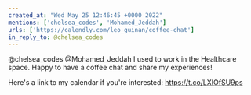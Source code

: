 ```yaml
---
created_at: "Wed May 25 12:46:45 +0000 2022"
mentions: ['chelsea_codes', 'Mohamed_Jeddah']
urls: ['https://calendly.com/leo_guinan/coffee-chat']
in_reply_to: @chelsea_codes
---
```


@chelsea_codes @Mohamed_Jeddah I used to work in the Healthcare space. Happy to have a coffee chat and share my experiences!

Here's a link to my calendar if you're interested: https://t.co/LXIOfSU9ps